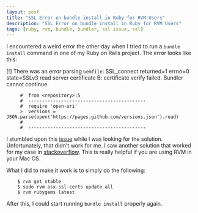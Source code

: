 ```yaml
---
layout: post
title: "SSL Error on bundle install in Ruby for RVM Users"
description: "SSL Error on bundle install in Ruby for RVM Users"
tags: [ruby, rvm, bundle, bundler, ssl issue, ssl]
---
```


I encountered a weird error the other day when I tried to run a ```bundle install``` command in one of my Ruby on Rails project. The error looks like this:

[!] There was an error parsing `Gemfile`: SSL_connect returned=1 errno=0 state=SSLv3 read server certificate B: certificate verify failed. Bundler cannot continue.

         #  from <repository>:5
         #  -------------------------------------------
         #  require 'open-uri'
         >  versions = JSON.parse(open('https://pages.github.com/versions.json').read)
         #
         #  -------------------------------------------


I stumbled upon this [issue](https://gist.github.com/luislavena/f064211759ee0f806c88) while I was looking for the solution. Unfortunately, that didn't work for me. I saw another solution that worked for my case in [stackoverflow](https://stackoverflow.com/questions/19150017/ssl-error-when-installing-rubygems-unable-to-pull-data-from-https-rubygems-o/27298259). This is really helpful if you are using RVM in your Mac OS.

What I did to make it work is to simply do the following:

        $ rvm get stable
        $ sudo rvm osx-ssl-certs update all
        $ rvm rubygems latest

After this, I could start running ```bundle install``` properly again.
